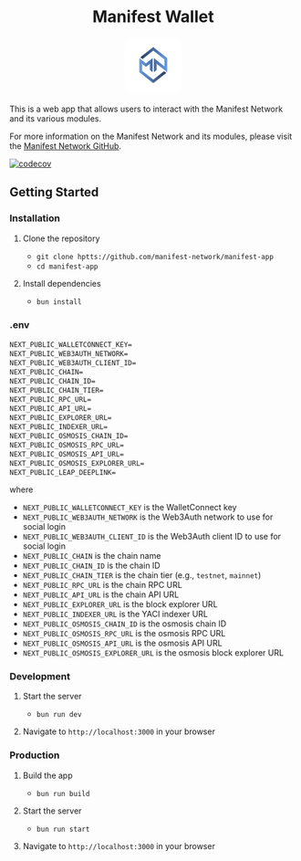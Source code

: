 <h1 align="center">Manifest Wallet</h1>

<p align="center">
  <img src="https://raw.githubusercontent.com/cosmos/chain-registry/00df6ff89abd382f9efe3d37306c353e2bd8d55c/manifest/images/manifest.png" alt="Manifest Network" width="100"/>
</p>

This is a web app that allows users to interact with the Manifest Network and its various modules.

For more information on the Manifest Network and its modules, please visit the [Manifest Network GitHub](https://github.com/manifest-network/manifest-ledger).

[![codecov](https://codecov.io/gh/manifest-network/manifest-app/branch/main/graph/badge.svg)](https://codecov.io/gh/manifest-network/manifest-app)

## Getting Started

### Installation

1. Clone the repository

   - `git clone hptts://github.com/manifest-network/manifest-app`
   - `cd manifest-app`

2. Install dependencies
   - `bun install`

### .env

```
NEXT_PUBLIC_WALLETCONNECT_KEY=
NEXT_PUBLIC_WEB3AUTH_NETWORK=
NEXT_PUBLIC_WEB3AUTH_CLIENT_ID=
NEXT_PUBLIC_CHAIN=
NEXT_PUBLIC_CHAIN_ID=
NEXT_PUBLIC_CHAIN_TIER=
NEXT_PUBLIC_RPC_URL=
NEXT_PUBLIC_API_URL=
NEXT_PUBLIC_EXPLORER_URL=
NEXT_PUBLIC_INDEXER_URL=
NEXT_PUBLIC_OSMOSIS_CHAIN_ID=
NEXT_PUBLIC_OSMOSIS_RPC_URL=
NEXT_PUBLIC_OSMOSIS_API_URL=
NEXT_PUBLIC_OSMOSIS_EXPLORER_URL=
NEXT_PUBLIC_LEAP_DEEPLINK=
```

where

- `NEXT_PUBLIC_WALLETCONNECT_KEY` is the WalletConnect key
- `NEXT_PUBLIC_WEB3AUTH_NETWORK` is the Web3Auth network to use for social login
- `NEXT_PUBLIC_WEB3AUTH_CLIENT_ID` is the Web3Auth client ID to use for social login
- `NEXT_PUBLIC_CHAIN` is the chain name
- `NEXT_PUBLIC_CHAIN_ID` is the chain ID
- `NEXT_PUBLIC_CHAIN_TIER` is the chain tier (e.g., `testnet`, `mainnet`)
- `NEXT_PUBLIC_RPC_URL` is the chain RPC URL
- `NEXT_PUBLIC_API_URL` is the chain API URL
- `NEXT_PUBLIC_EXPLORER_URL` is the block explorer URL
- `NEXT_PUBLIC_INDEXER_URL` is the YACI indexer URL
- `NEXT_PUBLIC_OSMOSIS_CHAIN_ID` is the osmosis chain ID
- `NEXT_PUBLIC_OSMOSIS_RPC_URL` is the osmosis RPC URL
- `NEXT_PUBLIC_OSMOSIS_API_URL` is the osmosis API URL
- `NEXT_PUBLIC_OSMOSIS_EXPLORER_URL` is the osmosis block explorer URL

### Development

1. Start the server

   - `bun run dev`

2. Navigate to `http://localhost:3000` in your browser

### Production

1. Build the app

   - `bun run build`

2. Start the server

   - `bun run start`

3. Navigate to `http://localhost:3000` in your browser
